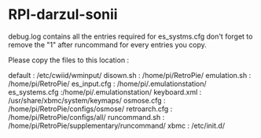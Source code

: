 RPI-darzul-sonii
================
debug.log contains all the entries required for es_systms.cfg
don't forget to remove the "1" after runcommand for every entries you copy.

Please copy the files to this location :

default :       /etc/cwiid/wminput/
disown.sh :     /home/pi/RetroPie/
emulation.sh :  /home/pi/RetroPie/
es_input.cfg :  /home/pi/.emulationstation/
es_systems.cfg :/home/pi/.emulationstation/
keyboard.xml :	/usr/share/xbmc/system/keymaps/
osmose.cfg :	/home/pi/RetroPie/configs/osmose/
retroarch.cfg : /home/pi/RetroPie/configs/all/
runcommand.sh : /home/pi/RetroPie/supplementary/runcommand/
xbmc :          /etc/init.d/


